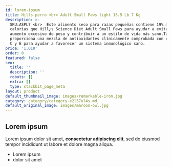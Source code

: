 ```yaml
---
id: lorem-ipsum
title: Hills perro <br> Adult Small Paws light 15.5 Lb 7 Kg
description: >-
  SKU:ASPL7 <br>  Este alimento seco para razas pequeñas contiene 19% menos
  calorías que Hill¿s Science Diet Adult Small Paws para ayudar a evitar el
  aumento excesivo de peso y contribuir a un estilo de vida más sano.También
  proporciona una mezcla de antioxidantes clínicamente comprobada con vitaminas
  C y E para ayudar a favorecer un sistema inmunológico sano.
price: '1,010'
order: 0
featured: false
seo:
  title: ''
  description: ''
  robots: []
  extra: []
  type: stackbit_page_meta
layout: product
default_thumbnail_image: images/remarkable-iron.jpg
category: category/category-e2l57ul4s.md
default_original_image: images/maroon-owl.jpg
---
```

## Lorem ipsum

Lorem ipsum dolor sit amet, **consectetur adipiscing elit**, sed do eiusmod tempor incididunt ut labore et dolore magna aliqua.

- Lorem ipsum
- dolor sit amet